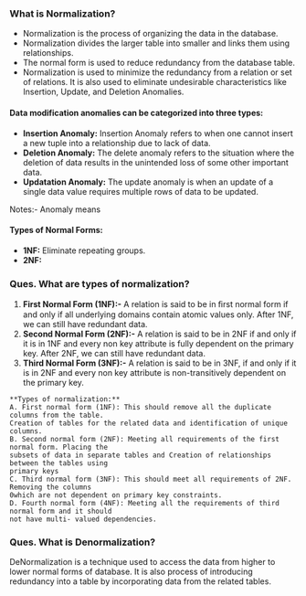 ### What is Normalization?
* Normalization is the process of organizing the data in the database.
* Normalization divides the larger table into smaller and links them using relationships.
* The normal form is used to reduce redundancy from the database table.
* Normalization is used to minimize the redundancy from a relation or set of relations. It is also used to eliminate undesirable characteristics like Insertion, Update, and Deletion Anomalies.

#### Data modification anomalies can be categorized into three types:
* **Insertion Anomaly:** Insertion Anomaly refers to when one cannot insert a new tuple into a relationship due to lack of data.
* **Deletion Anomaly:** The delete anomaly refers to the situation where the deletion of data results in the unintended loss of some other important data.
* **Updatation Anomaly:** The update anomaly is when an update of a single data value requires multiple rows of data to be updated.

Notes:- Anomaly means 

#### Types of Normal Forms:
* **1NF:** Eliminate repeating groups.
* **2NF:** 






### **Ques. What are types of normalization?**
1. **First Normal Form (1NF):-** A relation is said to be in ﬁrst normal form if and only if all underlying domains contain atomic values only. After 1NF, we can still have redundant data.
2. **Second Normal Form (2NF):-** A relation is said to be in 2NF if and only if it is in 1NF and every non key attribute is fully dependent on the primary key. After 2NF, we can still have redundant data.
3. **Third Normal Form (3NF):-** A relation is said to be in 3NF, if and only if it is in 2NF and every non key attribute is non-transitively dependent on the primary key.

```
**Types of normalization:**
A. First normal form (1NF): This should remove all the duplicate columns from the table.
Creation of tables for the related data and identification of unique columns.
B. Second normal form (2NF): Meeting all requirements of the first normal form. Placing the
subsets of data in separate tables and Creation of relationships between the tables using
primary keys
C. Third normal form (3NF): This should meet all requirements of 2NF. Removing the columns
0which are not dependent on primary key constraints.
D. Fourth normal form (4NF): Meeting all the requirements of third normal form and it should
not have multi- valued dependencies.
```

### **Ques. What is Denormalization?**
DeNormalization is a technique used to access the data from higher to lower normal
forms of database. It is also process of introducing redundancy into a table by
incorporating data from the related tables.